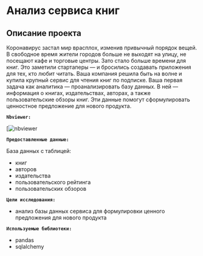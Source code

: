 # Анализ сервиса книг

## Описание проекта

Коронавирус застал мир врасплох, изменив привычный порядок вещей. В свободное время жители городов больше не выходят на улицу, не посещают кафе и торговые центры. Зато стало больше времени для книг. Это заметили стартаперы — и бросились создавать приложения для тех, кто любит читать.
Ваша компания решила быть на волне и купила крупный сервис для чтения книг по подписке. Ваша первая задача как аналитика — проанализировать базу данных.
В ней — информация о книгах, издательствах, авторах, а также пользовательские обзоры книг. Эти данные помогут сформулировать ценностное предложение для нового продукта.

**`Nbviewer:`** 

[![nbviewer](https://nbviewer.org/github/niksmns/data_analyst_yandex_practicum/blob/main/final_projects/cosmobrother/8671d3bf-143f-48e9-b84f-c23639b8d119.ipynb)

**`Предоставленные данные:`**

База данных c таблицей:
* книг
* авторов
* издательства
* пользовательского рейтинга
* пользовательских обзоров

**`Цели исследования:`** 
* анализ базы данных сервиса для формулировки ценного предложения для нового продукта

**`Используемые библиотеки:`**
* pandas
* sqlalchemy
